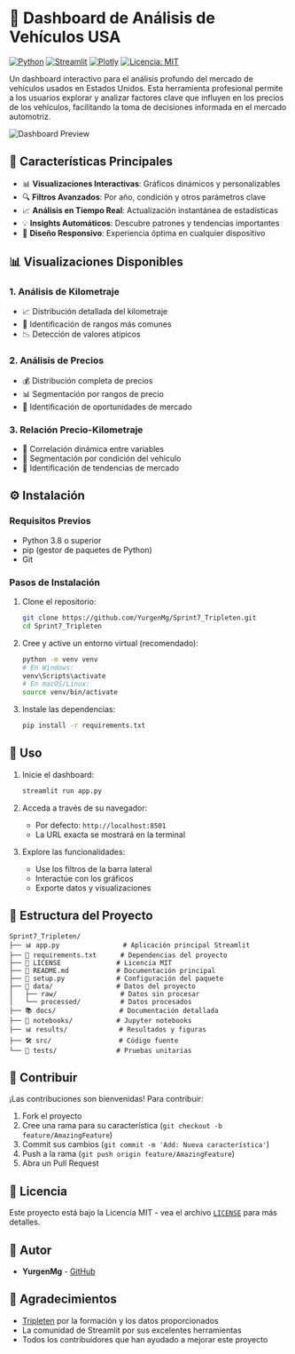 # 🚗 Dashboard de Análisis de Vehículos USA

[![Python](https://img.shields.io/badge/Python-3.8%2B-blue?style=for-the-badge&logo=python&logoColor=white)](https://www.python.org/)
[![Streamlit](https://img.shields.io/badge/Streamlit-1.0%2B-FF4B4B?style=for-the-badge&logo=streamlit&logoColor=white)](https://streamlit.io/)
[![Plotly](https://img.shields.io/badge/Plotly-5.0%2B-3F4F75?style=for-the-badge&logo=plotly&logoColor=white)](https://plotly.com/)
[![Licencia: MIT](https://img.shields.io/badge/Licencia-MIT-yellow.svg?style=for-the-badge)](https://opensource.org/licenses/MIT)

Un dashboard interactivo para el análisis profundo del mercado de vehículos usados en Estados Unidos. Esta herramienta profesional permite a los usuarios explorar y analizar factores clave que influyen en los precios de los vehículos, facilitando la toma de decisiones informada en el mercado automotriz.

![Dashboard Preview](https://raw.githubusercontent.com/YurgenMg/Sprint7_Tripleten/main/docs/dashboard_preview.png)

## 🌟 Características Principales

- 📊 **Visualizaciones Interactivas**: Gráficos dinámicos y personalizables
- 🔍 **Filtros Avanzados**: Por año, condición y otros parámetros clave
- 📈 **Análisis en Tiempo Real**: Actualización instantánea de estadísticas
- 💡 **Insights Automáticos**: Descubre patrones y tendencias importantes
- 📱 **Diseño Responsivo**: Experiencia óptima en cualquier dispositivo

## 📊 Visualizaciones Disponibles

### 1. Análisis de Kilometraje
- 📈 Distribución detallada del kilometraje
- 🎯 Identificación de rangos más comunes
- 📉 Detección de valores atípicos

### 2. Análisis de Precios
- 💰 Distribución completa de precios
- 📊 Segmentación por rangos de precio
- 💎 Identificación de oportunidades de mercado

### 3. Relación Precio-Kilometraje
- 🔄 Correlación dinámica entre variables
- 🎨 Segmentación por condición del vehículo
- 🎯 Identificación de tendencias de mercado

## ⚙️ Instalación

### Requisitos Previos
- Python 3.8 o superior
- pip (gestor de paquetes de Python)
- Git

### Pasos de Instalación

1. Clone el repositorio:
   ```bash
   git clone https://github.com/YurgenMg/Sprint7_Tripleten.git
   cd Sprint7_Tripleten
   ```

2. Cree y active un entorno virtual (recomendado):
   ```bash
   python -m venv venv
   # En Windows:
   venv\Scripts\activate
   # En macOS/Linux:
   source venv/bin/activate
   ```

3. Instale las dependencias:
   ```bash
   pip install -r requirements.txt
   ```

## 🚀 Uso

1. Inicie el dashboard:
   ```bash
   streamlit run app.py
   ```

2. Acceda a través de su navegador:
   - Por defecto: `http://localhost:8501`
   - La URL exacta se mostrará en la terminal

3. Explore las funcionalidades:
   - Use los filtros de la barra lateral
   - Interactúe con los gráficos
   - Exporte datos y visualizaciones

## 📁 Estructura del Proyecto

```
Sprint7_Tripleten/
├── 📊 app.py                # Aplicación principal Streamlit
├── 📝 requirements.txt      # Dependencias del proyecto
├── 📜 LICENSE              # Licencia MIT
├── 📖 README.md            # Documentación principal
├── 🔧 setup.py             # Configuración del paquete
├── 📂 data/                # Datos del proyecto
│   ├── raw/                # Datos sin procesar
│   └── processed/          # Datos procesados
├── 📚 docs/                # Documentación detallada
├── 📓 notebooks/           # Jupyter notebooks
├── 📊 results/             # Resultados y figuras
├── 🛠️ src/                 # Código fuente
└── 🧪 tests/               # Pruebas unitarias
```

## 🤝 Contribuir

¡Las contribuciones son bienvenidas! Para contribuir:

1. Fork el proyecto
2. Cree una rama para su característica (`git checkout -b feature/AmazingFeature`)
3. Commit sus cambios (`git commit -m 'Add: Nueva característica'`)
4. Push a la rama (`git push origin feature/AmazingFeature`)
5. Abra un Pull Request

## 📜 Licencia

Este proyecto está bajo la Licencia MIT - vea el archivo [`LICENSE`](LICENSE) para más detalles.

## 👥 Autor

- **YurgenMg** - [GitHub](https://github.com/YurgenMg)

## 🙏 Agradecimientos

- [Tripleten](https://tripleten.com) por la formación y los datos proporcionados
- La comunidad de Streamlit por sus excelentes herramientas
- Todos los contribuidores que han ayudado a mejorar este proyecto